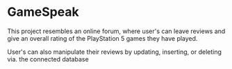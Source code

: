 # GameSpeak

This project resembles an online forum, where user's can leave reviews and give an overall rating of the PlayStation 5 games they have played. 

User's can also manipulate their reviews by updating, inserting, or deleting via. the connected database
